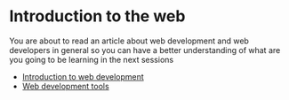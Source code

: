 # Introduction to the web
You are about to read an article about web development and web developers in general so you can have a better understanding of what are you going to be learning in the next sessions

- [Introduction to web development](./intro-to-web.md)
- [Web development tools](./webdev-tools.md)